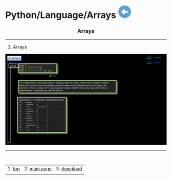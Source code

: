# Python/Language/Arrays [![back](/assets/back.svg)](../README.md) 

<h3 align="center">Arrays</h3>

- - -

1. Arrays

![language](./arrays.gif)

- - -

<br>

|     |     |     |
| --- | --- | --- |
| 1. [top](#Arrays) | 2. [main page](/README.md) | 3. [download](./arrays.pptx) |
|     |     |     |


